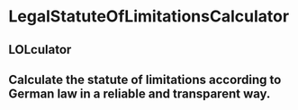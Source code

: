 # LegalStatuteOfLimitationsCalculator
## LOLculator <working title>
## Calculate the statute of limitations according to German law in a reliable and transparent way.
